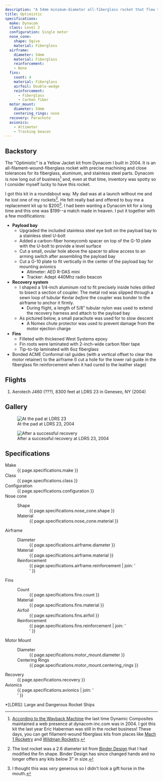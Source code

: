 ```yaml
---
description: "A 54mm minimum-diameter all-fiberglass rocket that flew to 8300 ft. in 2004"
title: Optimistic
specifications:
  make: Dynacom
  class: Level 2
  configuration: Single motor
  nose_cone:
    shape: Ogive
    material: Fiberglass
  airframe:
    diameter: 54mm
    material: Fiberglass
    reinforcement:
    - None
  fins:
    count: 4
    material: Fiberglass
    airfoil: Double-wedge
    reinforcement:
      - Fiberglass
      - Carbon fiber
  motor_mount:
    diameter: 54mm
    centering_rings: none
  recovery: Parachute
  avionics:
    - Altimeter
    - Tracking beacon
---
```


## Backstory

The "Optimistic" is a Yellow Jacket kit from Dynacom I built in 2004.
It is an all-filament-wound-fiberglass rocket with precise machining and close tolerances for its fiberglass, aluminum, and stainless steel parts.
Dynacom is now long out of business[^1] and, even at that time, inventory was spotty so I consider myself lucky to have this rocket.

I got this kit in a roundabout way.
My dad was at a launch without me and he lost one of my rockets[^2].
He felt really bad and offered to buy me a replacement kit up to $200[^3].
I had been wanting a Dynacom kit for a long time and this one was $199--a match made in heaven.
I put it together with a few modifications:

- **Payload bay**
  - Upgraded the included stainless steel eye bolt on the payload bay to a stainless steel U-bolt
  - Added a carbon-fiber honeycomb spacer on top of the G-10 plate with the U-bolt to provide a level surface
  - Cut a small, ovular hole above the spacer to allow access to an arming switch after assembling the payload bay
  - Cut a G-10 plate to fit vertically in the center of the payload bay for mounting avionics
    - Altimeter: AED R-DAS mini
    - Tracker: Adept 440Mhz radio beacon
- **Recovery system**
  - I shaped a 1/4-inch aluminum rod to fit precisely inside holes drilled to bisect a section of coupler. The metal rod was slipped through a sewn loop of tubular Kevlar _before_ the coupler was bonder to the airframe to anchor it firmly.
    - During flight, a length of 5/8" tubular nylon was used to extend the recovery harness and attach to the payload bay
  - As pictured below, a small parachute was used for to slow descent
    - A Nomex chute protector was used to prevent damage from the motor ejection charge
- **Fins**
  - Filleted with thickened West Systems epoxy
  - Fin roots were laminated with 2-inch-wide carbon fiber tape
  - Tip-to-tip laminated with 6oz fiberglass
- Bonded ACME Conformal rail guides (with a vertical offset to clear the motor retainer) to the airframe (I cut a hole for the lower rail guide in the fiberglass fin reinforcement when it had cured to the leather stage)

## Flights

1. Aerotech J460 (???), 8300 feet at LDRS 23 in Geneseo, NY (2004)

## Gallery

<figure class="r3x2">
  <div class="placeholder"></div>
  <img src="{{ "/assets/photos/2004-optimistic-pre-flight.jpg" | absolute_url }}" alt="At the pad at LDRS 23" />
  <figcaption>At the pad at LDRS 23, 2004</figcaption>
</figure>

<figure class="r3x2">
  <div class="placeholder"></div>
  <img src="{{ "/assets/photos/2004-optimistic-recovery.jpg" | absolute_url }}" alt="After a successful recovery" />
  <figcaption>After a successful recovery at LDRS 23, 2004</figcaption>
</figure>

## Specifications

<dl class="specifications">
  <dt>Make</dt>
  <dd>{{ page.specifications.make }}</dd>
  <dt>Class</dt>
  <dd>{{ page.specifications.class }}</dd>
  <dt>Configuration</dt>
  <dd>{{ page.specifications.configuration }}</dd>
  <dt>Nose cone</dt>
  <dd><dl>
  <dt>Shape</dt>
  <dd>{{ page.specifications.nose_cone.shape }}</dd>
  <dt>Material</dt>
  <dd>{{ page.specifications.nose_cone.material }}</dd>
  </dl></dd>
  <dt>Airframe</dt>
  <dd><dl>
  <dt>Diameter</dt>
  <dd>{{ page.specifications.airframe.diameter }}</dd>
  <dt>Material</dt>
  <dd>{{ page.specifications.airframe.material }}</dd>
  <dt>Reinforcement</dt>
  <dd>{{ page.specifications.airframe.reinforcement | join: '</dd><dd>' }}</dd>
  </dl></dd>
  <dt>Fins</dt>
  <dd><dl>
  <dt>Count</dt>
  <dd>{{ page.specifications.fins.count }}</dd>
  <dt>Material</dt>
  <dd>{{ page.specifications.fins.material }}</dd>
  <dt>Airfoil</dt>
  <dd>{{ page.specifications.fins.airfoil }}</dd>
  <dt>Reinforcement</dt>
  <dd>{{ page.specifications.fins.reinforcement | join: '</dd><dd>' }}</dd>
  </dl></dd>
  <dt>Motor Mount</dt>
  <dd><dl>
  <dt>Diameter</dt>
  <dd>{{ page.specifications.motor_mount.diameter }}</dd>
  <dt>Centering Rings</dt>
  <dd>{{ page.specifications.motor_mount.centering_rings }}</dd>
  </dl></dd>
  <dt>Recovery</dt>
  <dd>{{ page.specifications.recovery }}</dd>
  <dt>Avionics</dt>
  <dd>{{ page.specifications.avionics | join: '</dd><dd>' }}</dd>
</dl>

*[LDRS]: Large and Dangerous Rocket Ships

[^1]: [According to the Wayback Machine][1] the last time Dynamic Composites maintained a web presence at dynacom-inc.com was in 2004. I got this kit the last year Eric Haberman was still in the rocket business! These days, you can get fillament-wound fiberglass kits from places like [Mach 1 Rocketry][2] and [Wildman Rocketry][3].
[^2]: The lost rocket was a 2.6 diameter kit from [Binder Design][4] that I had modified the fin shape. Binder Design has since changed hands and no longer offers any kits below 3" in size.
[^3]: I thought this was _very_ generous so I didn't look a gift horse in the mouth.

[1]: https://web.archive.org/web/20040415000000*/dynacom-inc.com
[2]: https://www.mach1rocketry.com/
[3]: https://wildmanrocketry.com/
[4]: https://www.binderdesign.com/
